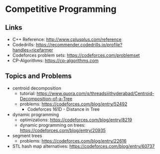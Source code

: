 # Competitive Programming

## Links
* C++ Reference: http://www.cplusplus.com/reference
* Codedrills: https://recommender.codedrills.io/profile?handles=ricefarmer
* Codeforces problem sets: https://codeforces.com/problemset
* CP-Algorithms: https://cp-algorithms.com

## Topics and Problems
* centroid decomposition
	* tutorial: https://www.quora.com/q/threadsiiithyderabad/Centroid-Decomposition-of-a-Tree
	* problems: https://codeforces.com/blog/entry/52492
		* Codeforces 161D - Distance in Tree
* dynamic programming
	* optimizations: https://codeforces.com/blog/entry/8219
	* dynamic programming on trees: https://codeforces.com/blog/entry/20935
* segment trees
	* problems: https://codeforces.com/blog/entry/22616
* STL hash map alternatives: https://codeforces.com/blog/entry/60737